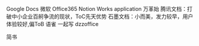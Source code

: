 Google Docs
微软 Office365
Notion
Works application 万革始
腾讯文档：打破中小企业百舸争流的现状，ToC先天优势
石墨文档：小而美，发力较早，用户体验较好,偏ToB
语雀
一起写
dzzoffice


简书